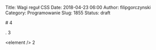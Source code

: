 Title: Wagi reguł CSS
Date: 2018-04-23 06:00
Author: filipgorczynski
Category: Programowanie
Slug: 1855
Status: draft

\# 4

. 3

\<element /\> 2

 
